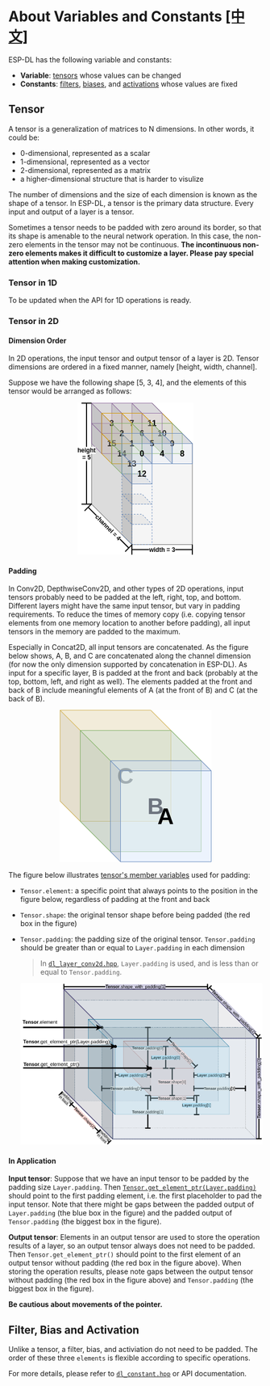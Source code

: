 # About Variables and Constants [[中文]](../zh_CN/about_type_define.md)

ESP-DL has the following variable and constants:

- **Variable**: [tensors](../../include/typedef/dl_variable.hpp/#15) whose values can be changed
- **Constants**: [filters](../../include/typedef/dl_constant.hpp/#33), [biases](../../include/typedef/dl_constant.hpp/#55), and [activations](../../include/typedef/dl_constant.hpp/#67) whose values are fixed



## Tensor

A tensor is a generalization of matrices to N dimensions. In other words, it could be:

- 0-dimensional, represented as a scalar
- 1-dimensional, represented as a vector
- 2-dimensional, represented as a matrix
- a higher-dimensional structure that is harder to visulize

The number of dimensions and the size of each dimension is known as the shape of a tensor. In ESP-DL, a tensor is the primary data structure. Every input and output of a layer is a tensor.

Sometimes a tensor needs to be padded with zero around its border, so that its shape is amenable to the neural network operation. In this case, the non-zero elements in the tensor may not be continuous. **The incontinuous non-zero elements makes it difficult to customize a layer. Please pay special attention when making customization.**

### Tensor in 1D

To be updated when the API for 1D operations is ready.



### Tensor in 2D

#### Dimension Order

In 2D operations, the input tensor and output tensor of a layer is 2D. Tensor dimensions are ordered in a fixed manner, namely [height, width, channel].

Suppose we have the following shape [5, 3, 4], and the elements of this tensor would be arranged as follows:


   <p align="center">
    <img width="%" src="../../img/tensor_2d_sequence.drawio.png"> 
   </p>


#### Padding

In Conv2D, DepthwiseConv2D, and other types of 2D operations, input tensors probably need to be padded at the left, right, top, and bottom. Different layers might have the same input tensor, but vary in padding requirements. To reduce the times of memory copy (i.e. copying tensor elements from one memory location to another before padding), all input tensors in the memory are padded to the maximum. 

Especially in Concat2D, all input tensors are concatenated. As the figure below shows, A, B, and C are concatenated along the channel dimension (for now the only dimension supported by concatenation in ESP-DL). As input for a specific layer, B is padded at the front and back (probably at the top, bottom, left, and right as well). The elements padded at the front and back of B include meaningful elements of A (at the front of B) and C (at the back of B).

   <p align="center">
    <img width="%" src="../../img/concat_2d.drawio.png"> 
   </p>

The figure below illustrates [tensor's member variables](../../include/typedef/dl_variable.hpp/#22) used for padding:

- `Tensor.element`: a specific point that always points to the position in the figure below, regardless of padding at the front and back
- `Tensor.shape`: the original tensor shape before being padded (the red box in the figure)
- `Tensor.padding`: the padding size of the original tensor. `Tensor.padding` should be greater than or equal to `Layer.padding` in each dimension
    > In [`dl_layer_conv2d.hpp`](../../include/layer/dl_layer_conv2d.hpp), `Layer.padding` is used, and is less than or equal to `Tensor.padding`.

   <p align="center">
    <img width="%" src="../../img/tensor_2d_padding.drawio.png"> 
   </p>
   

#### In Application

**Input tensor**: Suppose that we have an input tensor to be padded by the padding size `Layer.padding`. Then [`Tensor.get_element_ptr(Layer.padding)`](../../include/typedef/dl_variable.hpp/#100) should point to the first padding element, i.e. the first placeholder to pad the input tensor. Note that there might be gaps between the padded output of `Layer.padding` (the blue box in the figure) and the padded output of `Tensor.padding` (the biggest box in the figure).

**Output tensor**: Elements in an output tensor are used to store the operation results of a layer, so an output tensor always does not need to be padded. Then `Tensor.get_element_ptr()` should point to the first element of an output tensor without padding (the red box in the figure above). When storing the operation results, please note gaps between the output tensor without padding (the red box in the figure above) and `Tensor.padding` (the biggest box in the figure).

**Be cautious about movements of the pointer.**

## Filter, Bias and Activation

Unlike a tensor, a filter, bias, and activiation do not need to be padded. The order of these three `elements` is flexible according to specific operations.

For more details, please refer to [`dl_constant.hpp`](../../include/typedef/dl_constant.hpp) or API documentation.
